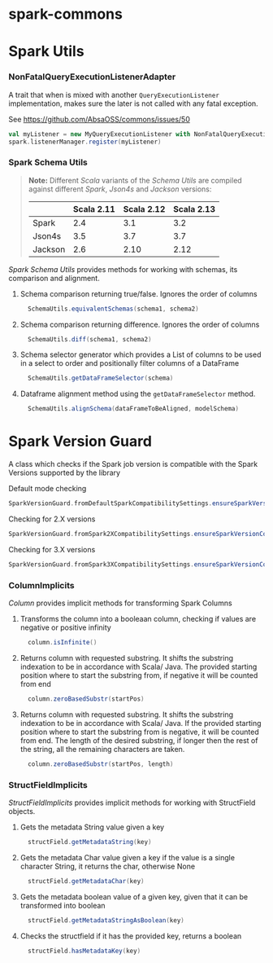 # spark-commons

# Spark Utils

### NonFatalQueryExecutionListenerAdapter

A trait that when is mixed with another `QueryExecutionListener` implementation, 
makes sure the later is not called with any fatal exception.   

See https://github.com/AbsaOSS/commons/issues/50

```scala
val myListener = new MyQueryExecutionListener with NonFatalQueryExecutionListenerAdapter
spark.listenerManager.register(myListener)
```

### Spark Schema Utils

>
>**Note:**
>Different _Scala_ variants of the _Schema Utils_ are compiled against different _Spark_, _Json4s_ and _Jackson_ versions:
>
>| | Scala 2.11 | Scala 2.12 | Scala 2.13 | 
>|---|---|---|---|
>|Spark| 2.4 | 3.1 | 3.2 |
>|Json4s| 3.5 | 3.7 | 3.7 |
>|Jackson| 2.6 | 2.10 | 2.12 |
_Spark Schema Utils_ provides methods for working with schemas, its comparison and alignment.  

1. Schema comparison returning true/false. Ignores the order of columns

    ```scala
      SchemaUtils.equivalentSchemas(schema1, schema2)
    ```

2. Schema comparison returning difference. Ignores the order of columns

    ```scala
      SchemaUtils.diff(schema1, schema2)
    ```

3. Schema selector generator which provides a List of columns to be used in a 
select to order and positionally filter columns of a DataFrame

    ```scala
      SchemaUtils.getDataFrameSelector(schema)
    ```

4. Dataframe alignment method using the `getDataFrameSelector` method.

    ```scala
      SchemaUtils.alignSchema(dataFrameToBeAligned, modelSchema)
    ```

# Spark Version Guard

A class which checks if the Spark job version is compatible with the Spark Versions supported by the library

Default mode checking
```scala
SparkVersionGuard.fromDefaultSparkCompatibilitySettings.ensureSparkVersionCompatibility(SPARK_VERSION)
```

Checking for 2.X versions
```scala
SparkVersionGuard.fromSpark2XCompatibilitySettings.ensureSparkVersionCompatibility(SPARK_VERSION)
```

Checking for 3.X versions
```scala
SparkVersionGuard.fromSpark3XCompatibilitySettings.ensureSparkVersionCompatibility(SPARK_VERSION)
```
   
### ColumnImplicits

_Column_ provides implicit methods for transforming Spark Columns

1. Transforms the column into a booleaan column, checking if values are negative or positive infinity

    ```scala
      column.isInfinite()
    ```
2. Returns column with requested substring. It shifts the substring indexation to be in accordance with Scala/ Java. 
    The provided starting position where to start the substring from, if negative it will be counted from end

    ```scala
      column.zeroBasedSubstr(startPos)
    ```
3. Returns column with requested substring. It shifts the substring indexation to be in accordance with Scala/ Java. 
   If the provided starting position where to start the substring from is negative, it will be counted from end. 
   The length of the desired substring, if longer then the rest of the string, all the remaining characters are taken.


    ```scala
      column.zeroBasedSubstr(startPos, length)
    ```

### StructFieldImplicits

_StructFieldImplicits_ provides implicit methods for working with StructField objects.  

1. Gets the metadata String value given a key

    ```scala
      structField.getMetadataString(key)
    ```
   
2. Gets the metadata Char value given a key if the value is a single character String, it returns the char,
 otherwise None

    ```scala
      structField.getMetadataChar(key)
    ```
  
3. Gets the metadata boolean value of a given key, given that it can be transformed into boolean

    ```scala
      structField.getMetadataStringAsBoolean(key)
    ```

4. Checks the structfield if it has the provided key, returns a boolean

    ```scala
      structField.hasMetadataKey(key)
    ```